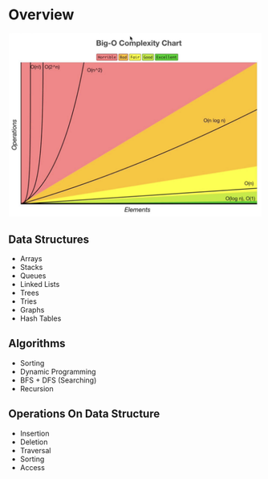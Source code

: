 # Overview

![picture 1](../../../images/cb12d44e8f95cc4ea7d3f90a7d89c50bbac0daff7b2b88abc1712d45721423c6.png)  

## Data Structures

- Arrays
- Stacks
- Queues
- Linked Lists
- Trees
- Tries
- Graphs
- Hash Tables

## Algorithms

- Sorting
- Dynamic Programming
- BFS + DFS (Searching)
- Recursion

## Operations On Data Structure

- Insertion
- Deletion
- Traversal
- Sorting
- Access
